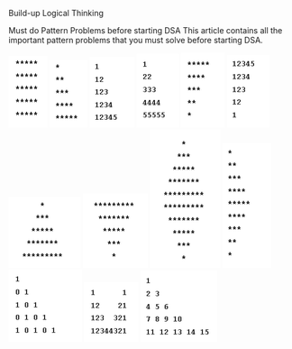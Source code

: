 Build-up Logical Thinking

Must do Pattern Problems before starting DSA This article contains all the important pattern problems that you must solve before starting DSA.

![Pattern-1: Rectangular Star Pattern](P1.png)
![Pattern-2: Right-Angled Triangle Pattern](P2.png)
![Pattern – 3: Right-Angled Number Pyramid](P3.png)
![Pattern – 4: Right-Angled Number Pyramid – II](P4.png)
![Pattern-5: Inverted Right Pyramid](P5.png)
![Pattern – 6: Inverted Numbered Right Pyramid](P6.png)
![Pattern – 7: Star Pyramid](P7.png)
![Pattern – 8: Inverted Star Pyramid](P8.png)
![Pattern – 9: Diamond Star Pattern](P9.png)
![Pattern – 10: Half Diamond Star Pattern](P10.png)
![Pattern – 11: Binary Number Triangle Pattern](P11.png)
![Pattern – 12: Number Crown Pattern](P12.png)
![Pattern – 13: Increasing Number Triangle Pattern](P13.png)